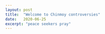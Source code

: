 ```yaml
---
layout: post
title:  "Welcome to Chinmoy controversies"
date:   2020-06-25
excerpt: "peace seekers pray"
---
```

